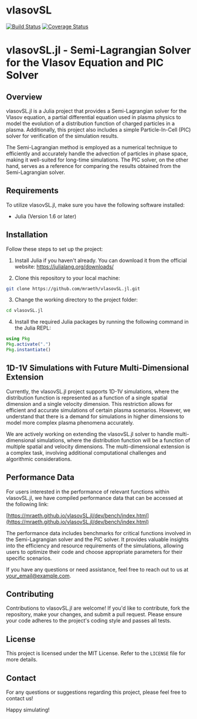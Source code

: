 # vlasovSL

[![Build Status](https://github.com/mraeth/vlasovSL.jl/actions/workflows/CI.yml/badge.svg?branch=main)](https://github.com/mraeth/vlasovSL.jl/actions/workflows/CI.yml?query=branch%3Amain)
[![Coverage Status](https://coveralls.io/repos/github/mraeth/vlasovSL.jl/badge.svg?branch=main)](https://coveralls.io/github/mraeth/vlasovSL.jl?branch=main)



# vlasovSL.jl - Semi-Lagrangian Solver for the Vlasov Equation and PIC Solver

## Overview

vlasovSL.jl is a Julia project that provides a Semi-Lagrangian solver for the Vlasov equation, a partial differential equation used in plasma physics to model the evolution of a distribution function of charged particles in a plasma. Additionally, this project also includes a simple Particle-In-Cell (PIC) solver for verification of the simulation results.

The Semi-Lagrangian method is employed as a numerical technique to efficiently and accurately handle the advection of particles in phase space, making it well-suited for long-time simulations. The PIC solver, on the other hand, serves as a reference for comparing the results obtained from the Semi-Lagrangian solver.

## Requirements

To utilize vlasovSL.jl, make sure you have the following software installed:

- Julia (Version 1.6 or later)

## Installation

Follow these steps to set up the project:

1. Install Julia if you haven't already. You can download it from the official website: https://julialang.org/downloads/

2. Clone this repository to your local machine:

```bash
git clone https://github.com/mraeth/vlasovSL.jl.git
```

3. Change the working directory to the project folder:

```bash
cd vlasovSL.jl
```

4. Install the required Julia packages by running the following command in the Julia REPL:

```julia
using Pkg
Pkg.activate(".")
Pkg.instantiate()
```
## 1D-1V Simulations with Future Multi-Dimensional Extension

Currently, the vlasovSL.jl project supports 1D-1V simulations, where the distribution function is represented as a function of a single spatial dimension and a single velocity dimension. This restriction allows for efficient and accurate simulations of certain plasma scenarios. However, we understand that there is a demand for simulations in higher dimensions to model more complex plasma phenomena accurately.

We are actively working on extending the vlasovSL.jl solver to handle multi-dimensional simulations, where the distribution function will be a function of multiple spatial and velocity dimensions. The multi-dimensional extension is a complex task, involving additional computational challenges and algorithmic considerations.

## Performance Data

For users interested in the performance of relevant functions within vlasovSL.jl, we have compiled performance data that can be accessed at the following link:

[https://mraeth.github.io/vlasovSL.jl/dev/bench/index.html](https://mraeth.github.io/vlasovSL.jl/dev/bench/index.html)

The performance data includes benchmarks for critical functions involved in the Semi-Lagrangian solver and the PIC solver. It provides valuable insights into the efficiency and resource requirements of the simulations, allowing users to optimize their code and choose appropriate parameters for their specific scenarios.


If you have any questions or need assistance, feel free to reach out to us at [your_email@example.com](mailto:your_email@example.com).
## Contributing

Contributions to vlasovSL.jl are welcome! If you'd like to contribute, fork the repository, make your changes, and submit a pull request. Please ensure your code adheres to the project's coding style and passes all tests.

## License

This project is licensed under the MIT License. Refer to the `LICENSE` file for more details.

## Contact

For any questions or suggestions regarding this project, please feel free to contact us!

Happy simulating!
